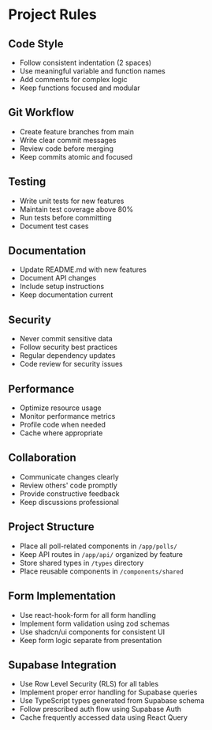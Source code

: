 # Project Rules

## Code Style
- Follow consistent indentation (2 spaces)
- Use meaningful variable and function names
- Add comments for complex logic
- Keep functions focused and modular

## Git Workflow
- Create feature branches from main
- Write clear commit messages
- Review code before merging
- Keep commits atomic and focused

## Testing
- Write unit tests for new features
- Maintain test coverage above 80%
- Run tests before committing
- Document test cases

## Documentation
- Update README.md with new features
- Document API changes
- Include setup instructions
- Keep documentation current

## Security
- Never commit sensitive data
- Follow security best practices
- Regular dependency updates
- Code review for security issues

## Performance
- Optimize resource usage
- Monitor performance metrics
- Profile code when needed
- Cache where appropriate

## Collaboration
- Communicate changes clearly
- Review others' code promptly
- Provide constructive feedback
- Keep discussions professional

## Project Structure
- Place all poll-related components in `/app/polls/`
- Keep API routes in `/app/api/` organized by feature
- Store shared types in `/types` directory
- Place reusable components in `/components/shared`

## Form Implementation
- Use react-hook-form for all form handling
- Implement form validation using zod schemas
- Use shadcn/ui components for consistent UI
- Keep form logic separate from presentation

## Supabase Integration
- Use Row Level Security (RLS) for all tables
- Implement proper error handling for Supabase queries
- Use TypeScript types generated from Supabase schema
- Follow prescribed auth flow using Supabase Auth
- Cache frequently accessed data using React Query
